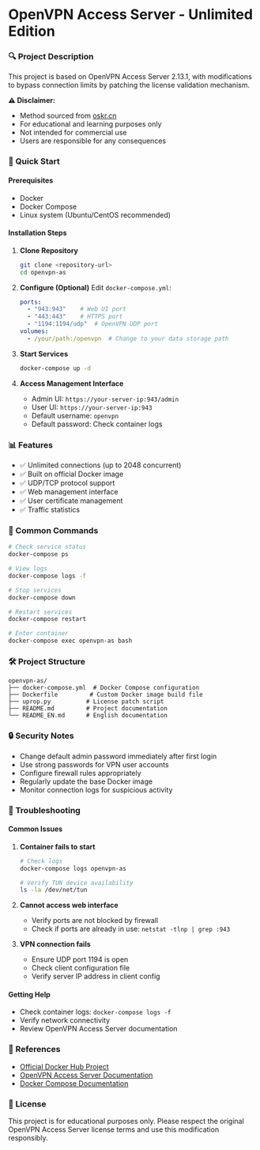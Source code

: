 # OpenVPN Access Server - Unlimited Edition

### 🔍 Project Description

This project is based on OpenVPN Access Server 2.13.1, with modifications to bypass connection limits by patching the license validation mechanism.

**⚠️ Disclaimer:**
- Method sourced from [oskr.cn](https://oskr.cn/archives/openvpnaccessserver294po-jie-ren-shu-xian-zhi)
- For educational and learning purposes only
- Not intended for commercial use
- Users are responsible for any consequences

### 🚀 Quick Start

#### Prerequisites
- Docker
- Docker Compose
- Linux system (Ubuntu/CentOS recommended)

#### Installation Steps

1. **Clone Repository**
   ```bash
   git clone <repository-url>
   cd openvpn-as
   ```

2. **Configure (Optional)**
   Edit `docker-compose.yml`:
   ```yaml
   ports:
     - "943:943"    # Web UI port
     - "443:443"    # HTTPS port
     - "1194:1194/udp"  # OpenVPN UDP port
   volumes:
     - /your/path:/openvpn  # Change to your data storage path
   ```

3. **Start Services**
   ```bash
   docker-compose up -d
   ```

4. **Access Management Interface**
   - Admin UI: `https://your-server-ip:943/admin`
   - User UI: `https://your-server-ip:943`
   - Default username: `openvpn`
   - Default password: Check container logs

### 📊 Features

- ✅ Unlimited connections (up to 2048 concurrent)
- ✅ Built on official Docker image
- ✅ UDP/TCP protocol support
- ✅ Web management interface
- ✅ User certificate management
- ✅ Traffic statistics

### 🔧 Common Commands

```bash
# Check service status
docker-compose ps

# View logs
docker-compose logs -f

# Stop services
docker-compose down

# Restart services
docker-compose restart

# Enter container
docker-compose exec openvpn-as bash
```

### 🛠️ Project Structure

```
openvpn-as/
├── docker-compose.yml  # Docker Compose configuration
├── Dockerfile         # Custom Docker image build file
├── uprop.py          # License patch script
├── README.md         # Project documentation
└── README_EN.md      # English documentation
```

### 🔒 Security Notes

- Change default admin password immediately after first login
- Use strong passwords for VPN user accounts
- Configure firewall rules appropriately
- Regularly update the base Docker image
- Monitor connection logs for suspicious activity

### 🐛 Troubleshooting

#### Common Issues

1. **Container fails to start**
   ```bash
   # Check logs
   docker-compose logs openvpn-as
   
   # Verify TUN device availability
   ls -la /dev/net/tun
   ```

2. **Cannot access web interface**
   - Verify ports are not blocked by firewall
   - Check if ports are already in use: `netstat -tlnp | grep :943`

3. **VPN connection fails**
   - Ensure UDP port 1194 is open
   - Check client configuration file
   - Verify server IP address in client config

#### Getting Help

- Check container logs: `docker-compose logs -f`
- Verify network connectivity
- Review OpenVPN Access Server documentation

### 📖 References

- [Official Docker Hub Project](https://hub.docker.com/r/openvpn/openvpn-as)
- [OpenVPN Access Server Documentation](https://openvpn.net/access-server/)
- [Docker Compose Documentation](https://docs.docker.com/compose/)

### 📜 License

This project is for educational purposes only. Please respect the original OpenVPN Access Server license terms and use this modification responsibly.
